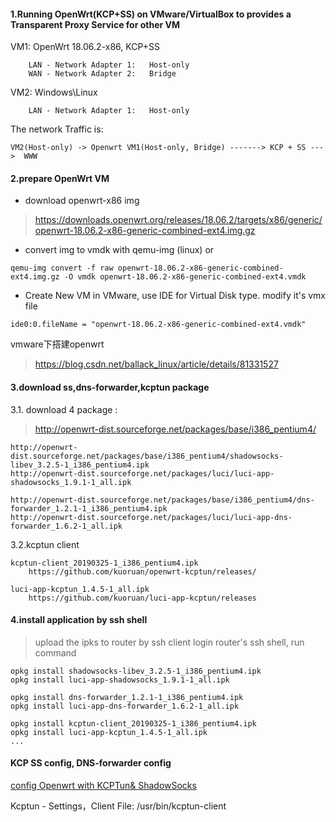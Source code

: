 #### 1.Running OpenWrt(KCP+SS) on VMware/VirtualBox to provides a Transparent Proxy Service for other VM

VM1:  OpenWrt 18.06.2-x86, KCP+SS
```
    LAN - Network Adapter 1:   Host-only 
    WAN - Network Adapter 2:   Bridge
```

VM2: Windows\Linux

```
    LAN - Network Adapter 1:   Host-only 
```

The network Traffic is:
```
VM2(Host-only) -> Openwrt VM1(Host-only, Bridge) -------> KCP + SS --->  WWW
```

#### 2.prepare OpenWrt VM

- download openwrt-x86 img
>https://downloads.openwrt.org/releases/18.06.2/targets/x86/generic/openwrt-18.06.2-x86-generic-combined-ext4.img.gz

- convert img to vmdk with qemu-img (linux) or  

```
qemu-img convert -f raw openwrt-18.06.2-x86-generic-combined-ext4.img.gz -O vmdk openwrt-18.06.2-x86-generic-combined-ext4.vmdk
```

- Create New VM in VMware, use IDE for Virtual Disk type.  modify it's vmx file

```
ide0:0.fileName = "openwrt-18.06.2-x86-generic-combined-ext4.vmdk"
```

vmware下搭建openwrt
> https://blog.csdn.net/ballack_linux/article/details/81331527


#### 3.download ss,dns-forwarder,kcptun package 

3.1. download  4 package :

> http://openwrt-dist.sourceforge.net/packages/base/i386_pentium4/
```
http://openwrt-dist.sourceforge.net/packages/base/i386_pentium4/shadowsocks-libev_3.2.5-1_i386_pentium4.ipk
http://openwrt-dist.sourceforge.net/packages/luci/luci-app-shadowsocks_1.9.1-1_all.ipk

http://openwrt-dist.sourceforge.net/packages/base/i386_pentium4/dns-forwarder_1.2.1-1_i386_pentium4.ipk
http://openwrt-dist.sourceforge.net/packages/luci/luci-app-dns-forwarder_1.6.2-1_all.ipk

```

3.2.kcptun client

```
kcptun-client_20190325-1_i386_pentium4.ipk
    https://github.com/kuoruan/openwrt-kcptun/releases/

luci-app-kcptun_1.4.5-1_all.ipk
    https://github.com/kuoruan/luci-app-kcptun/releases
```


#### 4.install application by ssh shell

> upload the ipks to router by ssh client
> login router's ssh shell, run command 

```
opkg install shadowsocks-libev_3.2.5-1_i386_pentium4.ipk
opkg install luci-app-shadowsocks_1.9.1-1_all.ipk

opkg install dns-forwarder_1.2.1-1_i386_pentium4.ipk
opkg install luci-app-dns-forwarder_1.6.2-1_all.ipk

opkg install kcptun-client_20190325-1_i386_pentium4.ipk
opkg install luci-app-kcptun_1.4.5-1_all.ipk
...
```


#### KCP SS config, DNS-forwarder config

[config Openwrt with KCPTun& ShadowSocks](https://github.com/boxhg/openwrt-ss-kcp/blob/master/README.md)

Kcptun - Settings，Client File:  /usr/bin/kcptun-client

